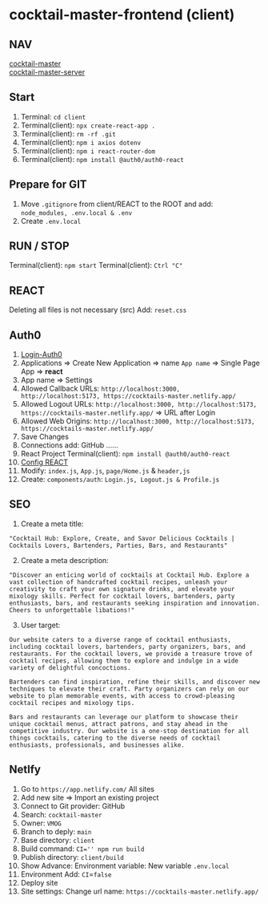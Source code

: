 # cocktail-master-frontend (client)

## NAV

[cocktail-master](https://github.com/VMO2020/cocktail-master)  
[cocktail-master-server](https://github.com/VMO2020/cocktail-master/blob/main/server/BACKEND.md)  

## Start

1. Terminal: `cd client`
2. Terminal(client): `npx create-react-app .`
3. Terminal(client): `rm -rf .git`
4. Terminal(client): `npm i axios dotenv`
5. Terminal(client): `npm i react-router-dom`
6. Terminal(client): `npm install @auth0/auth0-react`

## Prepare for GIT

1. Move `.gitignore` from client/REACT to the ROOT and add: `node_modules, .env.local & .env`
2. Create `.env.local`

## RUN / STOP

Terminal(client): `npm start`
Terminal(client): `Ctrl "C"`

## REACT

Deleting all files is not necessary (src)
Add: `reset.css`

## Auth0

1. [Login-Auth0](https://auth0.com/)
2. Applications => Create New Application => name `App name` => Single Page App => **react**
3. App name => Settings
4. Allowed Callback URLs: `http://localhost:3000, http://localhost:5173, https://cocktails-master.netlify.app/`
5. Allowed Logout URLs: `http://localhost:3000, http://localhost:5173, https://cocktails-master.netlify.app/` => URL after Login
6. Allowed Web Origins: `http://localhost:3000, http://localhost:5173, https://cocktails-master.netlify.app/`
7. Save Changes  
8. Connections add: GitHub ......
9. React Project Terminal(client): `npm install @auth0/auth0-react`
10. [Config REACT](https://auth0.com/docs/quickstart/spa/react/interactive)
11. Modify: `index.js`, `App.js`, `page/Home.js` & `header,js`
12. Create: `components/auth`: `Login.js, Logout.js & Profile.js`

## SEO

1. Create a meta title:  

`"Cocktail Hub: Explore, Create, and Savor Delicious Cocktails | Cocktails Lovers, Bartenders, Parties, Bars, and Restaurants"`

2. Create a meta description:

`"Discover an enticing world of cocktails at Cocktail Hub. Explore a vast collection of handcrafted cocktail recipes, unleash your creativity to craft your own signature drinks, and elevate your mixology skills. Perfect for cocktail lovers, bartenders, party enthusiasts, bars, and restaurants seeking inspiration and innovation. Cheers to unforgettable libations!"`

3. User target:

`Our website caters to a diverse range of cocktail enthusiasts, including cocktail lovers, bartenders, party organizers, bars, and restaurants. For the cocktail lovers, we provide a treasure trove of cocktail recipes, allowing them to explore and indulge in a wide variety of delightful concoctions.`  

`Bartenders can find inspiration, refine their skills, and discover new techniques to elevate their craft. Party organizers can rely on our website to plan memorable events, with access to crowd-pleasing cocktail recipes and mixology tips.`  

`Bars and restaurants can leverage our platform to showcase their unique cocktail menus, attract patrons, and stay ahead in the competitive industry. Our website is a one-stop destination for all things cocktails, catering to the diverse needs of cocktail enthusiasts, professionals, and businesses alike.`

## Netlfy

1. Go to `https://app.netlify.com/` All sites
2. Add new site => Import an existing project
3. Connect to Git provider: GitHub
4. Search: `cocktail-master`
5. Owner: `VMOG`
6. Branch to deply: `main`
7. Base directory: `client`
8. Build command: `CI='' npm run build`
9. Publish directory: `client/build`
10. Show Advance: Environment variable: New variable `.env.local`
11. Environment Add: `CI`=`false`
11. Deploy site
12. Site settings: Change url name: `https://cocktails-master.netlify.app/`
